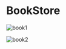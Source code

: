 # BookStore

![book1](https://github.com/RajshreeRajoliya/BookStore/assets/113670900/8152bc40-843a-46a7-a5cf-c3914f09e910)

![book2](https://github.com/RajshreeRajoliya/BookStore/assets/113670900/259df949-fef6-4e71-a5fb-c14861b0ba72)
